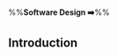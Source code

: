 <link rel="stylesheet" href="{{baseUrl}}/css/textbook.css">

<div class="website-content">

%%**Software Design :arrow_right:**%%

## Introduction

<div id="main">

<include src="basic/embed.md" />
<include src="multilevelDesign/embed.md" />

</div>

</div>
